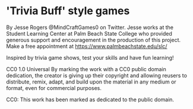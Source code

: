 # 'Trivia Buff' style games
By Jesse Rogers @MindCraftGames0 on Twitter.
Jesse works at the Student Learning Center at Palm Beach State College who provided generous support and encouragement in the production of this project. Make a free appointment at https://www.palmbeachstate.edu/slc/

Inspired by trivia game shows, test your skills and have fun learning!

CC0 1.0 Universal
By marking the work with a CC0 public domain dedication, the creator is giving up their copyright and allowing reusers to distribute, remix, adapt, and build upon the material in any medium or format, even for commercial purposes.

CC0: This work has been marked as dedicated to the public domain.

